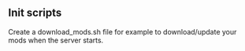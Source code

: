## Init scripts

Create a download_mods.sh file for example to download/update your mods when the server starts.
